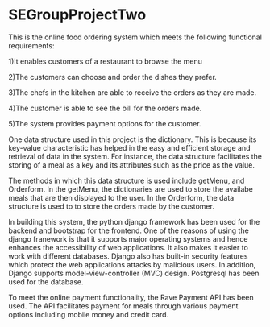 # SEGroupProjectTwo
This is the online food ordering system which meets the following functional requirements:

1)It enables customers of a restaurant to browse the menu 

2)The customers can choose and order the dishes they prefer.

3)The chefs in the kitchen are able to receive the orders as they are made. 

4)The customer is able to see the bill for the orders made. 

5)The system provides payment options for the customer.

One data structure used in this project is the dictionary. This is because its key-value characteristic 
has helped in the easy and efficient storage and retrieval of data in the system. For instance, the data structure facilitates the storing 
of a meal as a key and its attributes such as the price as the value.

The methods in which this data structure is used include getMenu, and Orderform. In the getMenu, the dictionaries
are used to store the availabe meals that are then displayed to the user. In the Orderform, the data structure is used to
to store the orders made by the customer.

In building this system, the python django framework has been used for the backend and bootstrap for the frontend. One of the 
reasons of using the django franework is that it supports major operating systems and hence enhances the accessibility of web applications.
It also makes it easier to work with different databases. Django also has built-in security features which protect the web applications 
attacks by malicious users. In addition, Django supports model-view-controller (MVC) design. Postgresql has been used for the database.

To meet the online payment functionality, the Rave Payment API has been used. The API facilitates payment for meals through 
various payment options including mobile money and credit card.
